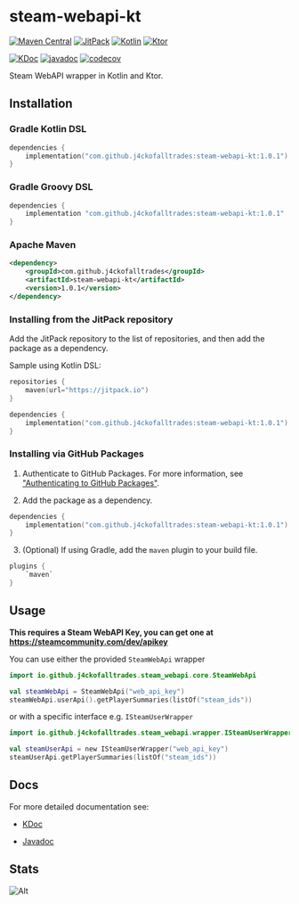 # steam-webapi-kt

[![Maven Central](https://img.shields.io/maven-central/v/io.github.j4ckofalltrades/steam-webapi-kt.svg?label=Maven%20Central)](https://search.maven.org/artifact/io.github.j4ckofalltrades/steam-webapi-kt)
[![JitPack](https://jitpack.io/v/j4ckofalltrades/steam-webapi-kt.svg)](https://jitpack.io/#j4ckofalltrades/steam-webapi-kt)
[![Kotlin](https://img.shields.io/badge/kotlin-1.6.0-blueviolet)](https://kotlinlang.org)
[![Ktor](https://img.shields.io/badge/ktor-1.6.5-blue)](https://ktor.io)

[![KDoc](https://img.shields.io/badge/kdoc-1.0.1-green)](https://j4ckofalltrades.github.io/steam-webapi-kt)
[![javadoc](https://javadoc.io/badge2/io.github.j4ckofalltrades/steam-webapi-kt/javadoc.svg)](https://javadoc.io/doc/io.github.j4ckofalltrades/steam-webapi-kt)
[![codecov](https://codecov.io/gh/j4ckofalltrades/steam-webapi-kt/branch/main/graph/badge.svg?token=2IDBVWIE7T)](https://codecov.io/gh/j4ckofalltrades/steam-webapi-kt)

Steam WebAPI wrapper in Kotlin and Ktor.

## Installation

### Gradle Kotlin DSL

```kotlin
dependencies {
    implementation("com.github.j4ckofalltrades:steam-webapi-kt:1.0.1")
}
```

### Gradle Groovy DSL

```groovy
dependencies {
    implementation "com.github.j4ckofalltrades:steam-webapi-kt:1.0.1"
}
```

### Apache Maven

```xml
<dependency>
    <groupId>com.github.j4ckofalltrades</groupId>
    <artifactId>steam-webapi-kt</artifactId>
    <version>1.0.1</version>
</dependency>
```

### Installing from the JitPack repository

Add the JitPack repository to the list of repositories, and then add the package as a dependency.

Sample using Kotlin DSL:

```kotlin
repositories {
    maven(url="https://jitpack.io")
}

dependencies {
    implementation("com.github.j4ckofalltrades:steam-webapi-kt:1.0.1")
}
```

### Installing via GitHub Packages

1. Authenticate to GitHub Packages. For more information, see ["Authenticating to GitHub Packages"](https://docs.github.com/en/packages/working-with-a-github-packages-registry/working-with-the-gradle-registry#authenticating-to-github-packages).

2. Add the package as a dependency.

```kotlin
dependencies {
    implementation("com.github.j4ckofalltrades:steam-webapi-kt:1.0.1")
}
```

3. (Optional) If using Gradle, add the `maven` plugin to your build file.

```kotlin
plugins {
    `maven`
}
```

## Usage

**This requires a Steam WebAPI Key, you can get one at https://steamcommunity.com/dev/apikey**

You can use either the provided `SteamWebApi` wrapper

```kotlin
import io.github.j4ckofalltrades.steam_webapi.core.SteamWebApi

val steamWebApi = SteamWebApi("web_api_key")
steamWebApi.userApi().getPlayerSummaries(listOf("steam_ids"))
```

or with a specific interface e.g. `ISteamUserWrapper`

```kotlin
import io.github.j4ckofalltrades.steam_webapi.wrapper.ISteamUserWrapper

val steamUserApi = new ISteamUserWrapper("web_api_key")
steamUserApi.getPlayerSummaries(listOf("steam_ids"))
```

## Docs

For more detailed documentation see:

- [KDoc](https://j4ckofalltrades.github.io/steam-webapi-kt)

- [Javadoc](https://javadoc.io/doc/io.github.j4ckofalltrades/steam-webapi-kt/latest)

## Stats

![Alt](https://repobeats.axiom.co/api/embed/0de183cc9f2d5d764a1ba379aae44cbd811bee73.svg "Repobeats analytics image")
